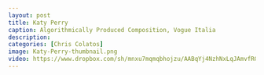 ```yaml
---
layout: post
title: Katy Perry
caption: Algorithmically Produced Composition, Vogue Italia
description: 
categories: [Chris Colatos]
image: Katy-Perry-thumbnail.png
video: https://www.dropbox.com/sh/mnxu7mqmqbhojzu/AABqYj4NzhNxLqJAmvfRGaJka/KATYPERRY_VOGUEIT.mov?dl=1
---
```

